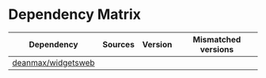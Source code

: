# Dependency Matrix

Dependency | Sources | Version | Mismatched versions
---------- | ------- | ------- | -------------------
[deanmax/widgetsweb](https://github.com/deanmax/widgetsweb.git) |  | []() | 
